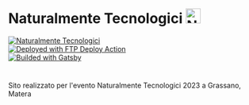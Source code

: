 # Naturalmente Tecnologici <img src="https://nt.syskrack.org/favicon.ico" width="30" height="30" alt="NT logo" />

  <a href="http://nt.syskrack.org">
    <img alt="Naturalmente Tecnologici" src="https://img.shields.io/website?down_color=Red&down_message=Off&label=NT Website&style=for-the-badge&up_color=blueviolet&up_message=On&url=http%3A%2F%2Fnt.syskrack.org" />
  </a>
  
  <br/>
  
  <a href="https://github.com/SamKirkland/FTP-Deploy-Action">
    <img alt="Deployed with FTP Deploy Action" src="https://img.shields.io/badge/Deployed With-FTP DEPLOY ACTION-%3CCOLOR%3E?style=for-the-badge&color=2b9348">
  </a>  
  
  <br/>
  
  <a href="https://www.gatsbyjs.com">
      <img alt="Builded with Gatsby" src="https://img.shields.io/badge/Builded with -Gatsby-663399?style=for-the-badge&color=663399&logo=gatsby">
  </a>

</div>

#

Sito realizzato per l'evento Naturalmente Tecnologici 2023 a Grassano, Matera
